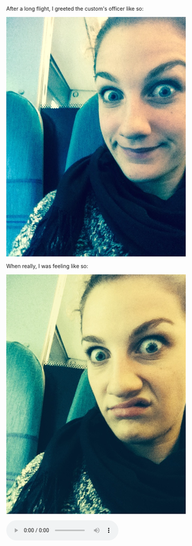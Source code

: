 After a long flight, I greeted the custom's officer like so:

![happy](Media/IMG_2511.jpg)

When really, I was feeling like so:

![tiredandgrumpy](Media/IMG_2512.jpg)

![gatwickexpress](Media/london_gatwick_express.m4a)
